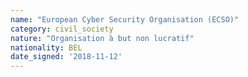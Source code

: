 ```yaml
---
name: "European Cyber Security Organisation (ECSO)"
category: civil_society
nature: "Organisation à but non lucratif"
nationality: BEL
date_signed: '2018-11-12'
---
```

    